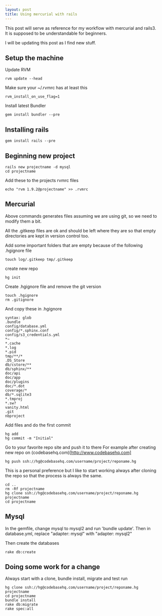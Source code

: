 ```yaml
---
layout: post
title: Using mercurial with rails
---
```


This post will serve as reference for my workflow with mercurial and rails3.
It is supposed to be understandable for beginners.

I will be updating this post as I find new stuff.

Setup the machine
---------------------

Update RVM

    rvm update --head

Make sure your ~/.rvmrc has at least this

    rvm_install_on_use_flag=1
    
Install latest Bundler

    gem install bundler --pre

Installing rails
---------------------

    gem install rails --pre

Beginning new project
---------------------

    rails new projectname -d mysql
    cd projectname
    
Add these to the projects rvmrc files

    echo "rvm 1.9.2@projectname" >> .rvmrc
    
Mercurial
------------

Above commands generates files assuming we are using git, so we need to modify them a bit.

All the .gitkeep files are ok and should be left where they are so that empty directories are kept in version control too.

Add some important folders that are empty because of the following .hgignore file

    touch log/.gitkeep tmp/.gitkeep

create new repo

    hg init

Create .hgignore file and remove the git version

    touch .hgignore
    rm .gitignore
    
And copy these in .hgignore

    syntax: glob
    .bundle
    config/database.yml
    config/*.sphinx.conf
    config/s3_credentials.yml
    *~
    *.cache
    *.log
    *.pid
    tmp/**/*
    .DS_Store
    db/cstore/**
    db/sphinx/**
    doc/api
    doc/app
    doc/plugins
    doc/*.dot
    coverage/*
    db/*.sqlite3
    *.tmproj
    *.sw?
    vanity.html
    .git
    nbproject
    

Add files and do the first commit

    hg add
    hg commit -m "Initial"
    
Go to your favorite repo site and push it to there
For example after creating new repo on (codebasehq.com)[http://www.codebasehq.com]

    hg push ssh://hg@codebasehq.com/username/project/reponame.hg
    
This is a personal preference but I like to start working always after cloning the repo so that the process is always the same.

    cd ..
    rm -Rf projectname
    hg clone ssh://hg@codebasehq.com/username/project/reponame.hg projectname
    cd projectname
    
Mysql
----------

In the gemfile, change mysql to mysql2 and run 'bundle update'.
Then in database.yml, replace "adapter: mysql" with "adapter: mysql2"

Then create the databases

    rake db:create


Doing some work for a change
----------------------------

Always start with a clone, bundle install, migrate and test run

    hg clone ssh://hg@codebasehq.com/username/project/reponame.hg projectname
    cd projectname
    bundle install
    rake db:migrate
    rake spec:all



